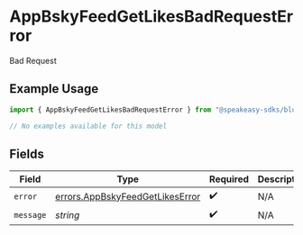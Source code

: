 # AppBskyFeedGetLikesBadRequestError

Bad Request

## Example Usage

```typescript
import { AppBskyFeedGetLikesBadRequestError } from "@speakeasy-sdks/bluesky/models/errors";

// No examples available for this model
```

## Fields

| Field                                                                              | Type                                                                               | Required                                                                           | Description                                                                        |
| ---------------------------------------------------------------------------------- | ---------------------------------------------------------------------------------- | ---------------------------------------------------------------------------------- | ---------------------------------------------------------------------------------- |
| `error`                                                                            | [errors.AppBskyFeedGetLikesError](../../models/errors/appbskyfeedgetlikeserror.md) | :heavy_check_mark:                                                                 | N/A                                                                                |
| `message`                                                                          | *string*                                                                           | :heavy_check_mark:                                                                 | N/A                                                                                |